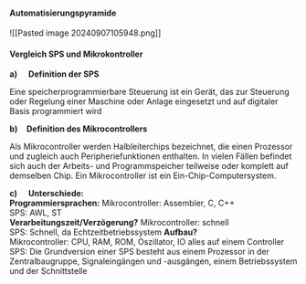 #### Automatisierungspyramide
![[Pasted image 20240907105948.png]]

#### Vergleich SPS und Mikrokontroller

**a)**     **Definition der SPS**

Eine speicherprogrammierbare Steuerung ist ein Gerät, das zur Steuerung oder Regelung einer Maschine oder Anlage eingesetzt und auf digitaler Basis programmiert wird

**b)**    **Definition des Mikrocontrollers**

Als Mikrocontroller werden Halbleiterchips bezeichnet, die einen Prozessor und zugleich auch Peripheriefunktionen enthalten. In vielen Fällen befindet sich auch der Arbeits- und Programmspeicher teilweise oder komplett auf demselben Chip. Ein Mikrocontroller ist ein Ein-Chip-Computersystem.

**c)**     **Unterschiede:**  
**Programmiersprachen:**
Mikrocontroller: Assembler, C, C++  
SPS: AWL, ST  
**Verarbeitungszeit/Verzögerung?**
Mikrocontroller: schnell  
SPS: Schnell, da Echtzeitbetriebssystem
**Aufbau?**  
Mikrocontroller: CPU, RAM, ROM, Oszillator, IO alles auf einem Controller  
SPS: Die Grundversion einer SPS besteht aus einem Prozessor in der Zentralbaugruppe, Signaleingängen und -ausgängen, einem Betriebssystem und der Schnittstelle

